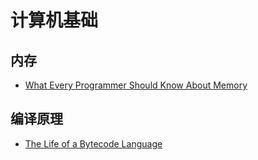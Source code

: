 # 计算机基础

## 内存

- [What Every Programmer Should Know About Memory](https://people.freebsd.org/~lstewart/articles/cpumemory.pdf)

## 编译原理

- [The Life of a Bytecode Language](https://betterprogramming.pub/the-life-of-a-bytecode-language-fca666928e7b)


